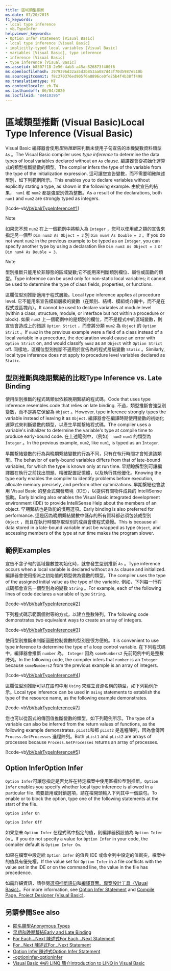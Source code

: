```yaml
---
title: 區域類型推斷
ms.date: 07/20/2015
f1_keywords:
- local type inference
- vb.TypeInfer
helpviewer_keywords:
- Option Infer statement [Visual Basic]
- local type inference [Visual Basic]
- implicitly-typed local variables [Visual Basic]
- variables [Visual Basic], type inference
- inference [Visual Basic]
- type inference [Visual Basic]
ms.assetid: b8307f18-2e56-4ab3-a45a-826873f400f6
ms.openlocfilehash: 3979396d32aa5d3b853aa087d43f70d5987e510b
ms.sourcegitcommit: f8c270376ed905f6a8896ce0fe25b4f4b38ff498
ms.translationtype: MT
ms.contentlocale: zh-TW
ms.lasthandoff: 06/04/2020
ms.locfileid: "84410395"
---
```

# <a name="local-type-inference-visual-basic"></a><span data-ttu-id="9c40f-102">區域類型推斷 (Visual Basic)</span><span class="sxs-lookup"><span data-stu-id="9c40f-102">Local Type Inference (Visual Basic)</span></span>

<span data-ttu-id="9c40f-103">Visual Basic 編譯器會使用*型別推斷*來判斷未使用子句宣告的本機變數資料類型 `As` 。</span><span class="sxs-lookup"><span data-stu-id="9c40f-103">The Visual Basic compiler uses *type inference* to determine the data types of local variables declared without an `As` clause.</span></span> <span data-ttu-id="9c40f-104">編譯器會從初始化運算式的類型推斷變數的類型。</span><span class="sxs-lookup"><span data-stu-id="9c40f-104">The compiler infers the type of the variable from the type of the initialization expression.</span></span> <span data-ttu-id="9c40f-105">這可讓您宣告變數，而不需要明確陳述型別，如下列範例所示。</span><span class="sxs-lookup"><span data-stu-id="9c40f-105">This enables you to declare variables without explicitly stating a type, as shown in the following example.</span></span> <span data-ttu-id="9c40f-106">由於宣告的結果， `num1` 和 `num2` 都是強型別做為整數。</span><span class="sxs-lookup"><span data-stu-id="9c40f-106">As a result of the declarations, both `num1` and `num2` are strongly typed as integers.</span></span>

[!code-vb[VbVbalrTypeInference#1](~/samples/snippets/visualbasic/VS_Snippets_VBCSharp/VbVbalrTypeInference/VB/Class1.vb#1)]

> [!NOTE]
> <span data-ttu-id="9c40f-107">如果您不想 `num2` 在上一個範例中將輸入為 `Integer` ，您可以使用或之類的宣告來指定另一個型 `Dim num3 As Object = 3` 別 `Dim num4 As Double = 3` 。</span><span class="sxs-lookup"><span data-stu-id="9c40f-107">If you do not want `num2` in the previous example to be typed as an `Integer`, you can specify another type by using a declaration like `Dim num3 As Object = 3` or `Dim num4 As Double = 3`.</span></span>

> [!NOTE]
> <span data-ttu-id="9c40f-108">型別推斷只能用於非靜態的區域變數;它不能用來判斷類別欄位、屬性或函數的類型。</span><span class="sxs-lookup"><span data-stu-id="9c40f-108">Type inference can be used only for non-static local variables; it cannot be used to determine the type of class fields, properties, or functions.</span></span>

<span data-ttu-id="9c40f-109">區欄位型別推斷適用于程式層級。</span><span class="sxs-lookup"><span data-stu-id="9c40f-109">Local type inference applies at procedure level.</span></span> <span data-ttu-id="9c40f-110">它不能用來宣告模組層級的變數（在類別、結構、模組或介面中，而不是在程式或區塊內）。</span><span class="sxs-lookup"><span data-stu-id="9c40f-110">It cannot be used to declare variables at module level (within a class, structure, module, or interface but not within a procedure or block).</span></span> <span data-ttu-id="9c40f-111">如果 `num2` 上一個範例中的是類別的欄位，而不是程式中的區域變數，則宣告會造成上的錯誤 `Option Strict` ，而會將分類 `num2` 為 `Object` 的 `Option Strict` 。</span><span class="sxs-lookup"><span data-stu-id="9c40f-111">If `num2` in the previous example were a field of a class instead of a local variable in a procedure, the declaration would cause an error with `Option Strict` on, and would classify `num2` as an `Object` with `Option Strict` off.</span></span> <span data-ttu-id="9c40f-112">同樣地，區欄位型別推斷不適用於宣告為的程式層級變數 `Static` 。</span><span class="sxs-lookup"><span data-stu-id="9c40f-112">Similarly, local type inference does not apply to procedure level variables declared as `Static`.</span></span>

## <a name="type-inference-vs-late-binding"></a><span data-ttu-id="9c40f-113">型別推斷與晚期繫結的比較</span><span class="sxs-lookup"><span data-stu-id="9c40f-113">Type Inference vs. Late Binding</span></span>

<span data-ttu-id="9c40f-114">使用型別推斷的程式碼類似依賴晚期繫結的程式碼。</span><span class="sxs-lookup"><span data-stu-id="9c40f-114">Code that uses type inference resembles code that relies on late binding.</span></span> <span data-ttu-id="9c40f-115">不過，類型推斷會強型別變數，而不是將它保留為 `Object` 。</span><span class="sxs-lookup"><span data-stu-id="9c40f-115">However, type inference strongly types the variable instead of leaving it as `Object`.</span></span> <span data-ttu-id="9c40f-116">編譯器會在編譯時期使用變數的初始化運算式來判斷變數的類型，以產生早期繫結程式碼。</span><span class="sxs-lookup"><span data-stu-id="9c40f-116">The compiler uses a variable's initializer to determine the variable's type at compile time to produce early-bound code.</span></span> <span data-ttu-id="9c40f-117">在上述範例中，（例如） `num2` `num1` 的類型為 `Integer` 。</span><span class="sxs-lookup"><span data-stu-id="9c40f-117">In the previous example, `num2`, like `num1`, is typed as an `Integer`.</span></span>

<span data-ttu-id="9c40f-118">早期繫結變數的行為與晚期繫結變數的行為不同，只有在執行時間才會知道該類型。</span><span class="sxs-lookup"><span data-stu-id="9c40f-118">The behavior of early-bound variables differs from that of late-bound variables, for which the type is known only at run time.</span></span> <span data-ttu-id="9c40f-119">早期瞭解型別可讓編譯器在執行之前找出問題、精確配置記憶體，以及執行其他優化。</span><span class="sxs-lookup"><span data-stu-id="9c40f-119">Knowing the type early enables the compiler to identify problems before execution, allocate memory precisely, and perform other optimizations.</span></span> <span data-ttu-id="9c40f-120">早期繫結也會啟用 Visual Basic 的整合式開發環境（IDE），以提供有關物件成員的 IntelliSense 協助。</span><span class="sxs-lookup"><span data-stu-id="9c40f-120">Early binding also enables the Visual Basic integrated development environment (IDE) to provide IntelliSense Help about the members of an object.</span></span> <span data-ttu-id="9c40f-121">早期繫結也是效能的慣用選項。</span><span class="sxs-lookup"><span data-stu-id="9c40f-121">Early binding is also preferred for performance.</span></span> <span data-ttu-id="9c40f-122">這是因為晚期繫結變數中儲存的所有資料都必須包裝成型別 `Object` ，而且在執行時間存取型別的成員會使程式變慢。</span><span class="sxs-lookup"><span data-stu-id="9c40f-122">This is because all data stored in a late-bound variable must be wrapped as type `Object`, and accessing members of the type at run time makes the program slower.</span></span>

## <a name="examples"></a><span data-ttu-id="9c40f-123">範例</span><span class="sxs-lookup"><span data-stu-id="9c40f-123">Examples</span></span>

<span data-ttu-id="9c40f-124">宣告不含子句的區域變數並初始化時，就會發生型別推斷 `As` 。</span><span class="sxs-lookup"><span data-stu-id="9c40f-124">Type inference occurs when a local variable is declared without an `As` clause and initialized.</span></span> <span data-ttu-id="9c40f-125">編譯器會使用指派之初始值的類型做為變數的類型。</span><span class="sxs-lookup"><span data-stu-id="9c40f-125">The compiler uses the type of the assigned initial value as the type of the variable.</span></span> <span data-ttu-id="9c40f-126">例如，下列每一行程式碼都會宣告一個型別為的變數 `String` 。</span><span class="sxs-lookup"><span data-stu-id="9c40f-126">For example, each of the following lines of code declares a variable of type `String`.</span></span>

[!code-vb[VbVbalrTypeInference#2](~/samples/snippets/visualbasic/VS_Snippets_VBCSharp/VbVbalrTypeInference/VB/Class1.vb#2)]

<span data-ttu-id="9c40f-127">下列程式碼示範兩個對等的方式，以建立整數陣列。</span><span class="sxs-lookup"><span data-stu-id="9c40f-127">The following code demonstrates two equivalent ways to create an array of integers.</span></span>

[!code-vb[VbVbalrTypeInference#3](~/samples/snippets/visualbasic/VS_Snippets_VBCSharp/VbVbalrTypeInference/VB/Class1.vb#3)]

<span data-ttu-id="9c40f-128">使用型別推斷來判斷迴圈控制變數的型別是很方便的。</span><span class="sxs-lookup"><span data-stu-id="9c40f-128">It is convenient to use type inference to determine the type of a loop control variable.</span></span> <span data-ttu-id="9c40f-129">在下列程式碼中，編譯器會推斷 `number` 為， `Integer` 因為 `someNumbers2` 先前範例中的是整數陣列。</span><span class="sxs-lookup"><span data-stu-id="9c40f-129">In the following code, the compiler infers that `number` is an `Integer` because `someNumbers2` from the previous example is an array of integers.</span></span>

[!code-vb[VbVbalrTypeInference#4](~/samples/snippets/visualbasic/VS_Snippets_VBCSharp/VbVbalrTypeInference/VB/Class1.vb#4)]

<span data-ttu-id="9c40f-130">區欄位型別推斷可以在語句中用 `Using` 來建立資源名稱的類型，如下列範例所示。</span><span class="sxs-lookup"><span data-stu-id="9c40f-130">Local type inference can be used in `Using` statements to establish the type of the resource name, as the following example demonstrates.</span></span>

[!code-vb[VbVbalrTypeInference#7](~/samples/snippets/visualbasic/VS_Snippets_VBCSharp/VbVbalrTypeInference/VB/Class1.vb#7)]

<span data-ttu-id="9c40f-131">您也可以從函式的傳回值推斷變數的類型，如下列範例所示。</span><span class="sxs-lookup"><span data-stu-id="9c40f-131">The type of a variable can also be inferred from the return values of functions, as the following example demonstrates.</span></span> <span data-ttu-id="9c40f-132">`pList1`和都 `pList2` 是進程陣列，因為會傳回 `Process.GetProcesses` 進程陣列。</span><span class="sxs-lookup"><span data-stu-id="9c40f-132">Both `pList1` and `pList2` are arrays of processes because `Process.GetProcesses` returns an array of processes.</span></span>

[!code-vb[VbVbalrTypeInference#5](~/samples/snippets/visualbasic/VS_Snippets_VBCSharp/VbVbalrTypeInference/VB/Class1.vb#5)]

## <a name="option-infer"></a><span data-ttu-id="9c40f-133">Option Infer</span><span class="sxs-lookup"><span data-stu-id="9c40f-133">Option Infer</span></span>

<span data-ttu-id="9c40f-134">`Option Infer`可讓您指定是否允許在特定檔案中使用區欄位型別推斷。</span><span class="sxs-lookup"><span data-stu-id="9c40f-134">`Option Infer` enables you specify whether local type inference is allowed in a particular file.</span></span> <span data-ttu-id="9c40f-135">若要啟用或封鎖選項，請在檔開頭輸入下列其中一個語句。</span><span class="sxs-lookup"><span data-stu-id="9c40f-135">To enable or to block the option, type one of the following statements at the start of the file.</span></span>

`Option Infer On`

`Option Infer Off`

<span data-ttu-id="9c40f-136">如果您未 `Option Infer` 在程式碼中指定的值，則編譯器預設值為 `Option Infer On` 。</span><span class="sxs-lookup"><span data-stu-id="9c40f-136">If you do not specify a value for `Option Infer` in your code, the compiler default is `Option Infer On`.</span></span>

<span data-ttu-id="9c40f-137">如果在檔案中設定給 `Option Infer` 的值與 IDE 或命令列中設定的值衝突，檔案中的值具有優先權。</span><span class="sxs-lookup"><span data-stu-id="9c40f-137">If the value set for `Option Infer` in a file conflicts with the value set in the IDE or on the command line, the value in the file has precedence.</span></span>

<span data-ttu-id="9c40f-138">如需詳細資訊，請參閱[選項推斷語句](../../../language-reference/statements/option-infer-statement.md)和[編譯頁面、專案設計工具（Visual Basic）](/visualstudio/ide/reference/compile-page-project-designer-visual-basic)。</span><span class="sxs-lookup"><span data-stu-id="9c40f-138">For more information, see [Option Infer Statement](../../../language-reference/statements/option-infer-statement.md) and [Compile Page, Project Designer (Visual Basic)](/visualstudio/ide/reference/compile-page-project-designer-visual-basic).</span></span>

## <a name="see-also"></a><span data-ttu-id="9c40f-139">另請參閱</span><span class="sxs-lookup"><span data-stu-id="9c40f-139">See also</span></span>

- [<span data-ttu-id="9c40f-140">匿名類型</span><span class="sxs-lookup"><span data-stu-id="9c40f-140">Anonymous Types</span></span>](../objects-and-classes/anonymous-types.md)
- [<span data-ttu-id="9c40f-141">早期和晚期繫結</span><span class="sxs-lookup"><span data-stu-id="9c40f-141">Early and Late Binding</span></span>](../early-late-binding/index.md)
- [<span data-ttu-id="9c40f-142">For Each...Next 陳述式</span><span class="sxs-lookup"><span data-stu-id="9c40f-142">For Each...Next Statement</span></span>](../../../language-reference/statements/for-each-next-statement.md)
- [<span data-ttu-id="9c40f-143">For...Next 陳述式</span><span class="sxs-lookup"><span data-stu-id="9c40f-143">For...Next Statement</span></span>](../../../language-reference/statements/for-next-statement.md)
- [<span data-ttu-id="9c40f-144">Option Infer 陳述式</span><span class="sxs-lookup"><span data-stu-id="9c40f-144">Option Infer Statement</span></span>](../../../language-reference/statements/option-infer-statement.md)
- [<span data-ttu-id="9c40f-145">-optioninfer</span><span class="sxs-lookup"><span data-stu-id="9c40f-145">-optioninfer</span></span>](../../../reference/command-line-compiler/optioninfer.md)
- [<span data-ttu-id="9c40f-146">Visual Basic 中的 LINQ 簡介</span><span class="sxs-lookup"><span data-stu-id="9c40f-146">Introduction to LINQ in Visual Basic</span></span>](../linq/introduction-to-linq.md)
